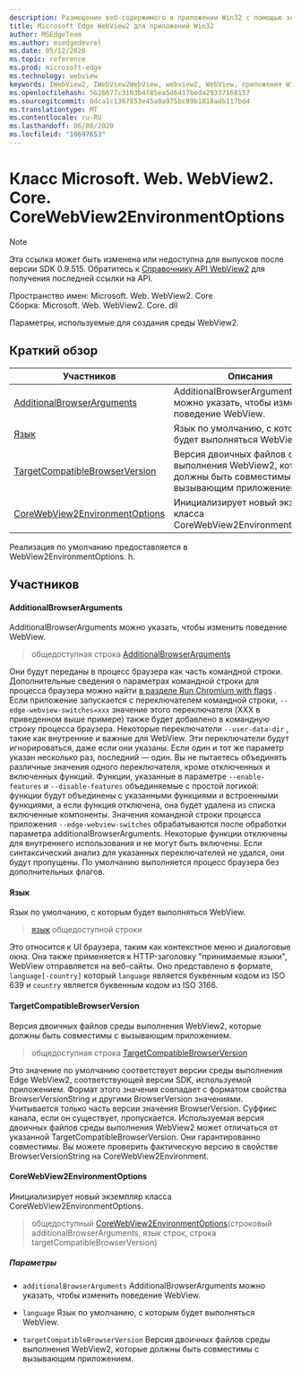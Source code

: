 ```yaml
---
description: Размещение веб-содержимого в приложении Win32 с помощью элемента управления Microsoft Edge WebView2
title: Microsoft Edge WebView2 для приложений Win32
author: MSEdgeTeam
ms.author: msedgedevrel
ms.date: 05/12/2020
ms.topic: reference
ms.prod: microsoft-edge
ms.technology: webview
keywords: IWebView2, IWebView2WebView, webview2, WebView, приложения Win32, Win32, EDGE, ICoreWebView2, ICoreWebView2Controller, элемент управления "веб-браузер", HTML Edge
ms.openlocfilehash: 5626677c3103b4f85ea5d6417beda29337168157
ms.sourcegitcommit: 8dca1c1367853e45a0a975bc89b1818adb117bd4
ms.translationtype: MT
ms.contentlocale: ru-RU
ms.lasthandoff: 06/08/2020
ms.locfileid: "10697653"
---
```

# Класс Microsoft. Web. WebView2. Core. CoreWebView2EnvironmentOptions 

> [!NOTE]
> Эта ссылка может быть изменена или недоступна для выпусков после версии SDK 0.9.515. Обратитесь к [Справочнику API WebView2](../../../webview2-api-reference.md) для получения последней ссылки на API.

Пространство имен: Microsoft. Web. WebView2. Core \
Сборка: Microsoft. Web. WebView2. Core. dll

Параметры, используемые для создания среды WebView2.

## Краткий обзор

 Участников                        | Описания
--------------------------------|---------------------------------------------
[AdditionalBrowserArguments](#additionalbrowserarguments) | AdditionalBrowserArguments можно указать, чтобы изменить поведение WebView.
[Язык](#language) | Язык по умолчанию, с которым будет выполняться WebView.
[TargetCompatibleBrowserVersion](#targetcompatiblebrowserversion) | Версия двоичных файлов среды выполнения WebView2, которые должны быть совместимы с вызывающим приложением.
[CoreWebView2EnvironmentOptions](#corewebview2environmentoptions) | Инициализирует новый экземпляр класса CoreWebView2EnvironmentOptions.

Реализация по умолчанию предоставляется в WebView2EnvironmentOptions. h.

## Участников

#### AdditionalBrowserArguments 

AdditionalBrowserArguments можно указать, чтобы изменить поведение WebView.

> общедоступная строка [AdditionalBrowserArguments](#additionalbrowserarguments)

Они будут переданы в процесс браузера как часть командной строки. Дополнительные сведения о параметрах командной строки для процесса браузера можно найти [в разделе Run Chromium with flags](https://aka.ms/RunChromiumWithFlags) . Если приложение запускается с переключателем командной строки, `--edge-webview-switches=xxx` значение этого переключателя (XXX в приведенном выше примере) также будет добавлено в командную строку процесса браузера. Некоторые переключатели `--user-data-dir` , такие как внутренние и важные для WebView. Эти переключатели будут игнорироваться, даже если они указаны. Если один и тот же параметр указан несколько раз, последний — один. Вы не пытаетесь объединять различные значения одного переключателя, кроме отключенных и включенных функций. Функции, указанные в параметре `--enable-features` и `--disable-features` объединяемые с простой логикой: функции будут объединены с указанными функциями и встроенными функциями, а если функция отключена, она будет удалена из списка включенные компоненты. Значения командной строки процесса приложения `--edge-webview-switches` обрабатываются после обработки параметра additionalBrowserArguments. Некоторые функции отключены для внутреннего использования и не могут быть включены. Если синтаксический анализ для указанных переключателей не удался, они будут пропущены. По умолчанию выполняется процесс браузера без дополнительных флагов.

#### Язык 

Язык по умолчанию, с которым будет выполняться WebView.

> [язык](#language) общедоступной строки

Это относится к UI браузера, таким как контекстное меню и диалоговые окна. Она также применяется к HTTP-заголовку "принимаемые языки", WebView отправляется на веб-сайты. Оно представлено в формате, `language[-country]` который `language` является буквенным кодом из ISO 639 и `country` является буквенным кодом из ISO 3166.

#### TargetCompatibleBrowserVersion 

Версия двоичных файлов среды выполнения WebView2, которые должны быть совместимы с вызывающим приложением.

> общедоступная строка [TargetCompatibleBrowserVersion](#targetcompatiblebrowserversion)

Это значение по умолчанию соответствует версии среды выполнения Edge WebView2, соответствующей версии SDK, используемой приложением. Формат этого значения совпадает с форматом свойства BrowserVersionString и другими BrowserVersion значениями. Учитывается только часть версии значения BrowserVersion. Суффикс канала, если он существует, пропускается. Используемая версия двоичных файлов среды выполнения WebView2 может отличаться от указанной TargetCompatibleBrowserVersion. Они гарантированно совместимы. Вы можете проверить фактическую версию в свойстве BrowserVersionString на CoreWebView2Environment.

#### CoreWebView2EnvironmentOptions 

Инициализирует новый экземпляр класса CoreWebView2EnvironmentOptions.

> общедоступный [CoreWebView2EnvironmentOptions](#corewebview2environmentoptions)(строковый additionalBrowserArguments, язык строк, строка targetCompatibleBrowserVersion)

##### Параметры
* `additionalBrowserArguments` AdditionalBrowserArguments можно указать, чтобы изменить поведение WebView. 

* `language` Язык по умолчанию, с которым будет выполняться WebView. 

* `targetCompatibleBrowserVersion` Версия двоичных файлов среды выполнения WebView2, которые должны быть совместимы с вызывающим приложением.

